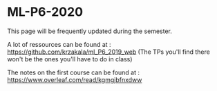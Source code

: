 # ML-P6-2020

This page will be frequently updated during the semester.

A lot of ressources can be found at :
https://github.com/krzakala/ml_P6_2019_web
(The TPs you'll find there won't be the ones you'll have to do in class)


The notes on the first course can be found at :
https://www.overleaf.com/read/kgmgjbfnxdww
